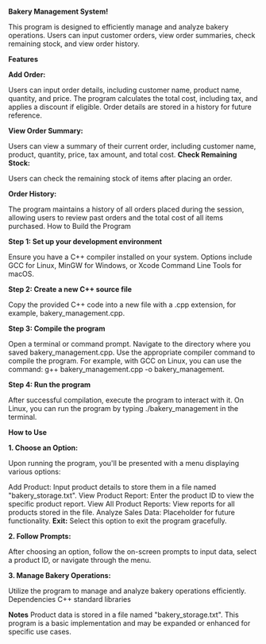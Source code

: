 
**Bakery Management System!**

This program is designed to efficiently manage and analyze bakery operations. Users can input customer orders, view order summaries, check remaining stock, and view order history.

**Features**

**Add Order:**

Users can input order details, including customer name, product name, quantity, and price. The program calculates the total cost, including tax, and applies a discount if eligible. Order details are stored in a history for future reference.

**View Order Summary:**

Users can view a summary of their current order, including customer name, product, quantity, price, tax amount, and total cost.
**Check Remaining Stock:**

Users can check the remaining stock of items after placing an order.

**Order History:**

The program maintains a history of all orders placed during the session, allowing users to review past orders and the total cost of all items purchased.
How to Build the Program

**Step 1: Set up your development environment**

Ensure you have a C++ compiler installed on your system. Options include GCC for Linux, MinGW for Windows, or Xcode Command Line Tools for macOS.

**Step 2: Create a new C++ source file**

Copy the provided C++ code into a new file with a .cpp extension, for example, bakery_management.cpp.

**Step 3: Compile the program**

Open a terminal or command prompt.
Navigate to the directory where you saved bakery_management.cpp.
Use the appropriate compiler command to compile the program. For example, with GCC on Linux, you can use the command: g++ bakery_management.cpp -o bakery_management.

**Step 4: Run the program**

After successful compilation, execute the program to interact with it. On Linux, you can run the program by typing ./bakery_management in the terminal.

**How to Use**

**1. Choose an Option:**

Upon running the program, you'll be presented with a menu displaying various options:

Add Product: Input product details to store them in a file named "bakery_storage.txt".
View Product Report: Enter the product ID to view the specific product report.
View All Product Reports: View reports for all products stored in the file.
Analyze Sales Data: Placeholder for future functionality.
**Exit:** Select this option to exit the program gracefully.

**2. Follow Prompts:**

After choosing an option, follow the on-screen prompts to input data, select a product ID, or navigate through the menu.

**3. Manage Bakery Operations:**

Utilize the program to manage and analyze bakery operations efficiently.
Dependencies
C++ standard libraries

**Notes**
Product data is stored in a file named "bakery_storage.txt".
This program is a basic implementation and may be expanded or enhanced for specific use cases.
